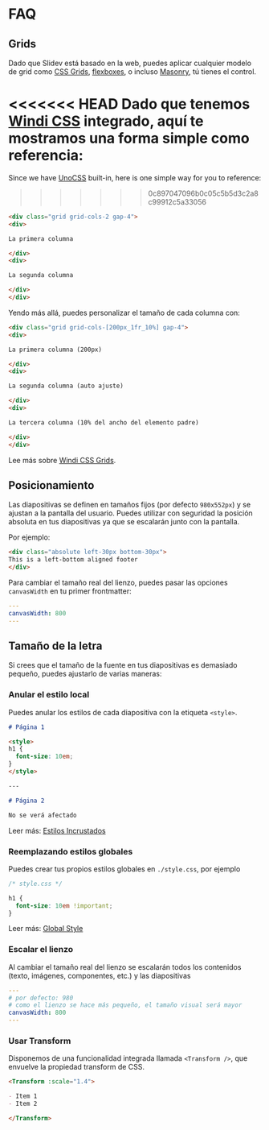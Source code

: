 # FAQ

## Grids

Dado que Slidev está basado en la web, puedes aplicar cualquier modelo de grid como [CSS Grids](https://css-tricks.com/snippets/css/complete-guide-grid/), [flexboxes](https://css-tricks.com/snippets/css/a-guide-to-flexbox/), o incluso [Masonry](https://css-tricks.com/native-css-masonry-layout-in-css-grid/), tú tienes el control.

<<<<<<< HEAD
Dado que tenemos [Windi CSS](https://windicss.org/) integrado, aquí te mostramos una forma simple como referencia:
=======
Since we have [UnoCSS](https://unocss.dev/) built-in, here is one simple way for you to reference:
>>>>>>> 0c897047096b0c05c5b5d3c2a8c99912c5a33056

```html
<div class="grid grid-cols-2 gap-4">
<div>

La primera columna

</div>
<div>

La segunda columna

</div>
</div>
```

Yendo más allá, puedes personalizar el tamaño de cada columna con:

```html
<div class="grid grid-cols-[200px_1fr_10%] gap-4">
<div>

La primera columna (200px)

</div>
<div>

La segunda columna (auto ajuste)

</div>
<div>

La tercera columna (10% del ancho del elemento padre)

</div>
</div>
```

Lee más sobre [Windi CSS Grids](https://windicss.org/utilities/grid.html).

## Posicionamiento

Las diapositivas se definen en tamaños fijos (por defecto `980x552px`) y se ajustan a la pantalla del usuario. Puedes utilizar con seguridad la posición absoluta en tus diapositivas ya que se escalarán junto con la pantalla.

Por ejemplo:

```html
<div class="absolute left-30px bottom-30px">
This is a left-bottom aligned footer
</div>
```

Para cambiar el tamaño real del lienzo, puedes pasar las opciones `canvasWidth` en tu primer frontmatter:

```yaml
---
canvasWidth: 800
---
```

## Tamaño de la letra

Si crees que el tamaño de la fuente en tus diapositivas es demasiado pequeño, puedes ajustarlo de varias maneras:

### Anular el estilo local

Puedes anular los estilos de cada diapositiva con la etiqueta `<style>`.

```md
# Página 1

<style>
h1 {
  font-size: 10em;
}
</style>

---

# Página 2

No se verá afectado
```

Leer más: [Estilos Incrustados](/guide/syntax.html#embedded-styles)

### Reemplazando estilos globales

Puedes crear tus propios estilos globales en `./style.css`, por ejemplo

```css
/* style.css */ 

h1 {
  font-size: 10em !important;
}
```

Leer más: [Global Style](/custom/directory-structure.html#style)

### Escalar el lienzo

Al cambiar el tamaño real del lienzo se escalarán todos los contenidos (texto, imágenes, componentes, etc.) y las diapositivas

```yaml
---
# por defecto: 980
# como el lienzo se hace más pequeño, el tamaño visual será mayor
canvasWidth: 800
---
```

### Usar Transform

Disponemos de una funcionalidad integrada llamada `<Transform />`, que envuelve la propiedad transform de CSS.

```md
<Transform :scale="1.4">

- Item 1
- Item 2

</Transform>
```
